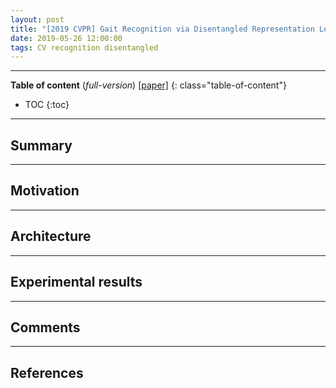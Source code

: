 ```yaml
---
layout: post
title: "[2019 CVPR] Gait Recognition via Disentangled Representation Learning (*incomplete*)"
date: 2019-05-26 12:00:00
tags: CV recognition disentangled
---
```


<!--more-->

---

**Table of content** (*full-version*)
[[paper]](https://arxiv.org/pdf/1904.04925.pdf)
{: class="table-of-content"}
* TOC
{:toc}

---

## Summary

---

## Motivation

---

## Architecture

---
  
## Experimental results

---

## Comments

---

## References

